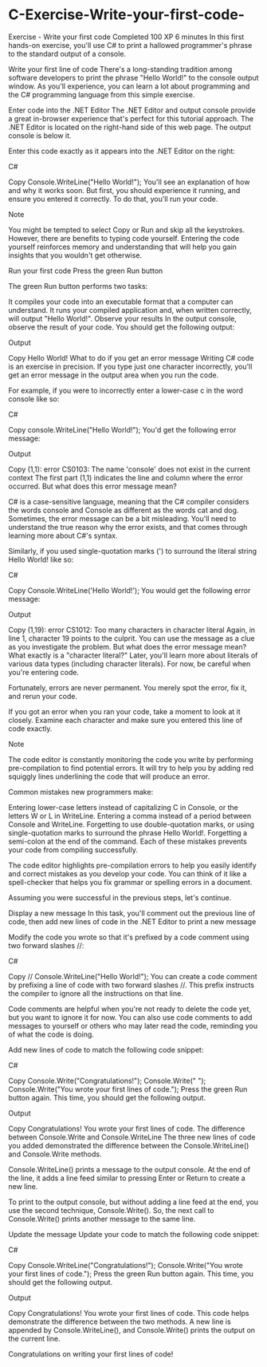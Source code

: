 # C-Exercise-Write-your-first-code-

Exercise - Write your first code
Completed
100 XP
6 minutes
In this first hands-on exercise, you'll use C# to print a hallowed programmer's phrase to the standard output of a console.

Write your first line of code
There's a long-standing tradition among software developers to print the phrase "Hello World!" to the console output window. As you'll experience, you can learn a lot about programming and the C# programming language from this simple exercise.

Enter code into the .NET Editor
The .NET Editor and output console provide a great in-browser experience that's perfect for this tutorial approach. The .NET Editor is located on the right-hand side of this web page. The output console is below it.

Enter this code exactly as it appears into the .NET Editor on the right:

C#

Copy
Console.WriteLine("Hello World!");
You'll see an explanation of how and why it works soon. But first, you should experience it running, and ensure you entered it correctly. To do that, you'll run your code.

 Note

You might be tempted to select Copy or Run and skip all the keystrokes. However, there are benefits to typing code yourself. Entering the code yourself reinforces memory and understanding that will help you gain insights that you wouldn't get otherwise.

Run your first code
Press the green Run button

The green Run button performs two tasks:

It compiles your code into an executable format that a computer can understand.
It runs your compiled application and, when written correctly, will output "Hello World!".
Observe your results
In the output console, observe the result of your code. You should get the following output:

Output

Copy
Hello World!
What to do if you get an error message
Writing C# code is an exercise in precision. If you type just one character incorrectly, you'll get an error message in the output area when you run the code.

For example, if you were to incorrectly enter a lower-case c in the word console like so:

C#

Copy
console.WriteLine("Hello World!");
You'd get the following error message:

Output

Copy
(1,1): error CS0103: The name 'console' does not exist in the current context
The first part (1,1) indicates the line and column where the error occurred. But what does this error message mean?

C# is a case-sensitive language, meaning that the C# compiler considers the words console and Console as different as the words cat and dog. Sometimes, the error message can be a bit misleading. You'll need to understand the true reason why the error exists, and that comes through learning more about C#'s syntax.

Similarly, if you used single-quotation marks (') to surround the literal string Hello World! like so:

C#

Copy
Console.WriteLine('Hello World!');
You would get the following error message:

Output

Copy
(1,19): error CS1012: Too many characters in character literal
Again, in line 1, character 19 points to the culprit. You can use the message as a clue as you investigate the problem. But what does the error message mean? What exactly is a "character literal?" Later, you'll learn more about literals of various data types (including character literals). For now, be careful when you're entering code.

Fortunately, errors are never permanent. You merely spot the error, fix it, and rerun your code.

If you got an error when you ran your code, take a moment to look at it closely. Examine each character and make sure you entered this line of code exactly.

 Note

The code editor is constantly monitoring the code you write by performing pre-compilation to find potential errors. It will try to help you by adding red squiggly lines underlining the code that will produce an error.

Common mistakes new programmers make:

Entering lower-case letters instead of capitalizing C in Console, or the letters W or L in WriteLine.
Entering a comma instead of a period between Console and WriteLine.
Forgetting to use double-quotation marks, or using single-quotation marks to surround the phrase Hello World!.
Forgetting a semi-colon at the end of the command.
Each of these mistakes prevents your code from compiling successfully.

The code editor highlights pre-compilation errors to help you easily identify and correct mistakes as you develop your code. You can think of it like a spell-checker that helps you fix grammar or spelling errors in a document.

Assuming you were successful in the previous steps, let's continue.

Display a new message
In this task, you'll comment out the previous line of code, then add new lines of code in the .NET Editor to print a new message

Modify the code you wrote so that it's prefixed by a code comment using two forward slashes //:

C#

Copy
// Console.WriteLine("Hello World!");
You can create a code comment by prefixing a line of code with two forward slashes //. This prefix instructs the compiler to ignore all the instructions on that line.

Code comments are helpful when you're not ready to delete the code yet, but you want to ignore it for now. You can also use code comments to add messages to yourself or others who may later read the code, reminding you of what the code is doing.

Add new lines of code to match the following code snippet:

C#

Copy
Console.Write("Congratulations!");
Console.Write(" ");
Console.Write("You wrote your first lines of code.");
Press the green Run button again. This time, you should get the following output.

Output

Copy
Congratulations! You wrote your first lines of code.
The difference between Console.Write and Console.WriteLine
The three new lines of code you added demonstrated the difference between the Console.WriteLine() and Console.Write methods.

Console.WriteLine() prints a message to the output console. At the end of the line, it adds a line feed similar to pressing Enter or Return to create a new line.

To print to the output console, but without adding a line feed at the end, you use the second technique, Console.Write(). So, the next call to Console.Write() prints another message to the same line.

Update the message
Update your code to match the following code snippet:

C#

Copy
Console.WriteLine("Congratulations!");
Console.Write("You wrote your first lines of code.");
Press the green Run button again. This time, you should get the following output.

Output

Copy
Congratulations!
You wrote your first lines of code.
This code helps demonstrate the difference between the two methods. A new line is appended by Console.WriteLine(), and Console.Write() prints the output on the current line.

Congratulations on writing your first lines of code!
